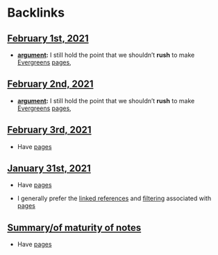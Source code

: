 
# Backlinks
## [February 1st, 2021](<February 1st, 2021.md>)
- **[argument](<argument.md>):** I still hold the point that we shouldn’t **rush** to make [Evergreens](<Evergreens.md>) [pages](<pages.md>),

## [February 2nd, 2021](<February 2nd, 2021.md>)
- **[argument](<argument.md>):** I still hold the point that we shouldn’t **rush** to make [Evergreens](<Evergreens.md>) [pages](<pages.md>),

## [February 3rd, 2021](<February 3rd, 2021.md>)
- Have [pages](<pages.md>)

## [January 31st, 2021](<January 31st, 2021.md>)
- Have [pages](<pages.md>)

- I generally prefer the [linked references](<linked references.md>) and [filtering](<filtering.md>) associated with [pages](<pages.md>)

## [Summary/of maturity of notes](<Summary/of maturity of notes.md>)
- Have [pages](<pages.md>)


